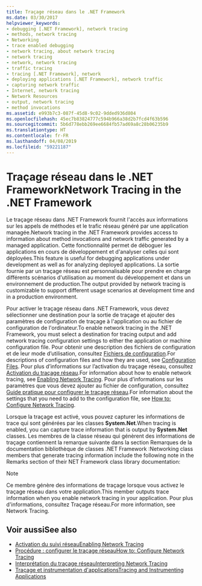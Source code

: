 ```yaml
---
title: Traçage réseau dans le .NET Framework
ms.date: 03/30/2017
helpviewer_keywords:
- debugging [.NET Framework], network tracing
- methods, network tracing
- Networking
- trace enabled debugging
- network tracing, about network tracing
- network tracing
- network, network tracing
- traffic tracing
- tracing [.NET Framework], network
- deploying applications [.NET Framework], network traffic
- capturing network traffic
- Internet, network tracing
- Network Resources
- output, network tracing
- method invocations
ms.assetid: e993b7c3-087f-45d8-9c02-9dded936d804
ms.openlocfilehash: 45ec7b83824777c594b966a38d2b7fcd4f63b596
ms.sourcegitcommit: 5b6d778ebb269ee6684fb57ad69a8c28b06235b9
ms.translationtype: HT
ms.contentlocale: fr-FR
ms.lasthandoff: 04/08/2019
ms.locfileid: "59221187"
---
```

# <a name="network-tracing-in-the-net-framework"></a><span data-ttu-id="0a6fa-102">Traçage réseau dans le .NET Framework</span><span class="sxs-lookup"><span data-stu-id="0a6fa-102">Network Tracing in the .NET Framework</span></span>
<span data-ttu-id="0a6fa-103">Le traçage réseau dans .NET Framework fournit l'accès aux informations sur les appels de méthodes et le trafic réseau généré par une application managée.</span><span class="sxs-lookup"><span data-stu-id="0a6fa-103">Network tracing in the .NET Framework provides access to information about method invocations and network traffic generated by a managed application.</span></span> <span data-ttu-id="0a6fa-104">Cette fonctionnalité permet de déboguer les applications en cours de développement et d'analyser celles qui sont déployées.</span><span class="sxs-lookup"><span data-stu-id="0a6fa-104">This feature is useful for debugging applications under development as well as for analyzing deployed applications.</span></span> <span data-ttu-id="0a6fa-105">La sortie fournie par un traçage réseau est personnalisable pour prendre en charge différents scénarios d'utilisation au moment du développement et dans un environnement de production.</span><span class="sxs-lookup"><span data-stu-id="0a6fa-105">The output provided by network tracing is customizable to support different usage scenarios at development time and in a production environment.</span></span>  
  
 <span data-ttu-id="0a6fa-106">Pour activer le traçage réseau dans .NET Framework, vous devez sélectionner une destination pour la sortie de traçage et ajouter des paramètres de configuration de traçage à l'application ou au fichier de configuration de l'ordinateur.</span><span class="sxs-lookup"><span data-stu-id="0a6fa-106">To enable network tracing in the .NET Framework, you must select a destination for tracing output and add network tracing configuration settings to either the application or machine configuration file.</span></span> <span data-ttu-id="0a6fa-107">Pour obtenir une description des fichiers de configuration et de leur mode d’utilisation, consultez [Fichiers de configuration](../../../docs/framework/configure-apps/index.md).</span><span class="sxs-lookup"><span data-stu-id="0a6fa-107">For descriptions of configuration files and how they are used, see [Configuration Files](../../../docs/framework/configure-apps/index.md).</span></span> <span data-ttu-id="0a6fa-108">Pour plus d’informations sur l’activation du traçage réseau, consultez [Activation du traçage réseau](../../../docs/framework/network-programming/enabling-network-tracing.md).</span><span class="sxs-lookup"><span data-stu-id="0a6fa-108">For information about how to enable network tracing, see [Enabling Network Tracing](../../../docs/framework/network-programming/enabling-network-tracing.md).</span></span> <span data-ttu-id="0a6fa-109">Pour plus d’informations sur les paramètres que vous devez ajouter au fichier de configuration, consultez [Guide pratique pour configurer le traçage réseau](../../../docs/framework/network-programming/how-to-configure-network-tracing.md).</span><span class="sxs-lookup"><span data-stu-id="0a6fa-109">For information about the settings that you need to add to the configuration file, see [How to: Configure Network Tracing](../../../docs/framework/network-programming/how-to-configure-network-tracing.md).</span></span>  
  
 <span data-ttu-id="0a6fa-110">Lorsque la traçage est activé, vous pouvez capturer les informations de trace qui sont générées par les classes **System.Net**.</span><span class="sxs-lookup"><span data-stu-id="0a6fa-110">When tracing is enabled, you can capture trace information that is output by **System.Net** classes.</span></span> <span data-ttu-id="0a6fa-111">Les membres de la classe réseau qui génèrent des informations de traçage contiennent la remarque suivante dans la section Remarques de la documentation bibliothèque de classes .NET Framework :</span><span class="sxs-lookup"><span data-stu-id="0a6fa-111">Networking class members that generate tracing information include the following note in the Remarks section of their NET Framework class library documentation:</span></span>  
  
> [!NOTE]
>  <span data-ttu-id="0a6fa-112">Ce membre génère des informations de traçage lorsque vous activez le traçage réseau dans votre application.</span><span class="sxs-lookup"><span data-stu-id="0a6fa-112">This member outputs trace information when you enable network tracing in your application.</span></span> <span data-ttu-id="0a6fa-113">Pour plus d'informations, consultez Traçage réseau.</span><span class="sxs-lookup"><span data-stu-id="0a6fa-113">For more information, see Network Tracing.</span></span>  
  
## <a name="see-also"></a><span data-ttu-id="0a6fa-114">Voir aussi</span><span class="sxs-lookup"><span data-stu-id="0a6fa-114">See also</span></span>

- [<span data-ttu-id="0a6fa-115">Activation du suivi réseau</span><span class="sxs-lookup"><span data-stu-id="0a6fa-115">Enabling Network Tracing</span></span>](../../../docs/framework/network-programming/enabling-network-tracing.md)
- [<span data-ttu-id="0a6fa-116">Procédure : configurer le traçage réseau</span><span class="sxs-lookup"><span data-stu-id="0a6fa-116">How to: Configure Network Tracing</span></span>](../../../docs/framework/network-programming/how-to-configure-network-tracing.md)
- [<span data-ttu-id="0a6fa-117">Interprétation du traçage réseau</span><span class="sxs-lookup"><span data-stu-id="0a6fa-117">Interpreting Network Tracing</span></span>](../../../docs/framework/network-programming/interpreting-network-tracing.md)
- [<span data-ttu-id="0a6fa-118">Traçage et instrumentation d'applications</span><span class="sxs-lookup"><span data-stu-id="0a6fa-118">Tracing and Instrumenting Applications</span></span>](../../../docs/framework/debug-trace-profile/tracing-and-instrumenting-applications.md)
